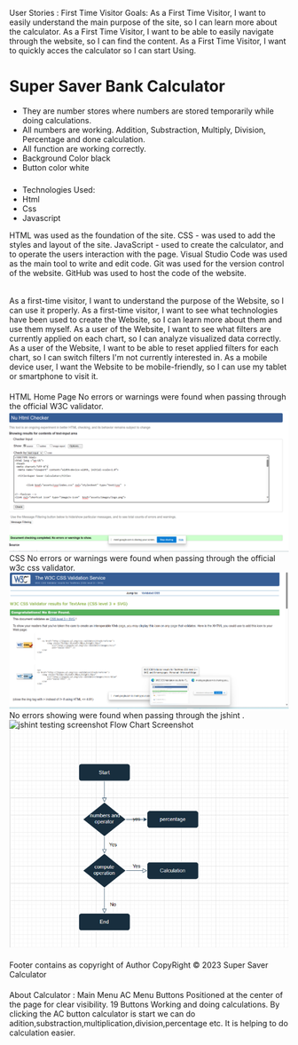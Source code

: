 User Stories :
First Time Visitor Goals:
As a First Time Visitor, I want to easily understand the main purpose of the site, so I can learn more about the calculator.
As a First Time Visitor, I want to be able to easily navigate through the website, so I can find the content.
As a First Time Visitor, I want to quickly acces the calculator so I can start Using.

# Super Saver Bank Calculator
 * They are number stores where numbers are stored temporarily while doing calculations.
 * All numbers are working. Addition, Substraction, Multiply, Division, Percentage and done calculation.
 * All function are working correctly.
 * Background Color black
 * Button color white

#####
*  Technologies Used:
*   Html
*   Css
*  Javascript

HTML was used as the foundation of the site.
CSS - was used to add the styles and layout of the site.
JavaScript - used to create the calculator, and to operate the users interaction with the page.
Visual Studio Code was used as the main tool to write and edit code.
Git was used for the version control of the website.
GitHub was used to host the code of the website.
######
As a first-time visitor, I want to understand the purpose of the Website, so I can use it properly.
As a first-time visitor, I want to see what technologies have been used to create the Website, so I can learn more about them and use them myself.
As a user of the Website, I want to see what filters are currently applied on each chart, so I can analyze visualized data correctly.
As a user of the Website, I want to be able to reset applied filters for each chart, so I can switch filters I'm not currently interested in.
As a mobile device user, I want the Website to be mobile-friendly, so I can use my tablet or smartphone to visit it.
####
HTML
Home Page
No errors or warnings were found when passing through the official W3C validator.
![html validator screenshot](assets/images/html-validator.png)
CSS
No errors or warnings were found when passing through the official w3c css validator.
![css validator screenshot](assets/images/css-validator.png)
No errors showing were found when passing through the jshint .
![jshint testing screenshot](assets/images/js)
Flow Chart Screenshot
![flow chart screenshot](assets/images/flowchart.png)
####
Footer
contains as copyright of Author
CopyRight © 2023 Super Saver Calculator
####
About Calculator :
Main Menu
AC Menu Buttons
Positioned at the center of the page for clear visibility.
19 Buttons
Working and doing calculations.
By clicking the AC button calculator is start we can do adition,substraction,multiplication,division,percentage etc.
It is helping to do  calculation easier.
####


